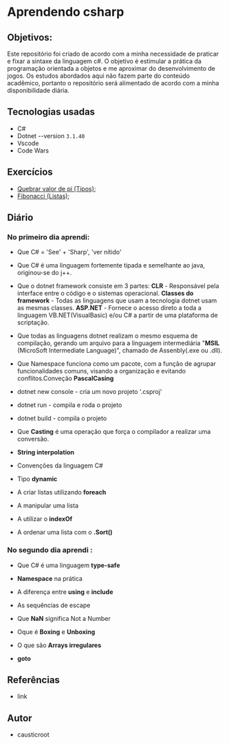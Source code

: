 # Aprendendo csharp

## Objetivos:

Este repositório foi criado de acordo com a minha necessidade de praticar e fixar a sintaxe da linguagem c#. O objetivo é estimular a prática da programação orientada a objetos e me aproximar do desenvolvimento de jogos. Os estudos abordados aqui não fazem parte do conteúdo acadêmico, portanto o repositório será alimentado de acordo com  a minha disponibilidade diária. 


## Tecnologias usadas

* C#
* Dotnet --version `3.1.40`
* Vscode
* Code Wars

## Exercícios

* [Quebrar valor de pi (Tipos)](LINK); 
* [Fibonacci (Listas)]();

## Diário

### No primeiro dia aprendi:
* Que C# = 'See' + 'Sharp', 'ver nítido'

* Que C# é uma linguagem fortemente tipada e semelhante ao java, originou-se do j++.

* Que o dotnet framework consiste em 3 partes:
**CLR** - Responsável pela interface entre o código e o sistemas operacional.
**Classes do framework** - Todas as linguagens que usam a tecnologia dotnet usam as mesmas classes.
**ASP.NET** - Fornece o acesso direto a toda a linguagem VB.NET(VisualBasic) e/ou C# a partir de uma plataforma de scriptação.

* Que todas as linguagens dotnet realizam o mesmo esquema de compilação, gerando um arquivo para a linguagem intermediária "**MSIL** (MicroSoft Intermediate Language)", chamado de Assenbly(.exe ou .dll).

* Que Namespace funciona como um pacote, com a função de agrupar funcionalidades comuns, visando a organização e evitando conflitos.Conveção **PascalCasing**

* dotnet new console - cria um novo projeto '.csproj'

* dotnet run - compila e roda o projeto

* dotnet build - compila o projeto

* Que **Casting** é uma operação que força o compilador a realizar uma conversão.

* **String interpolation**

* Convenções da linguagem C#

* Tipo **dynamic**

* A criar listas utilizando **foreach**

* A manipular uma lista

* A utilizar o **indexOf**

* A ordenar uma lista com o **.Sort()**

### No segundo dia aprendi :
* Que C# é uma linguagem **type-safe**

* **Namespace** na prática

* A diferença entre **using** e **include**

* As sequências de escape

* Que **NaN** significa Not a Number

* Oque é **Boxing** e **Unboxing**

* O que são **Arrays irregulares**

* **goto**


## Referências

* link

## Autor

* causticroot
